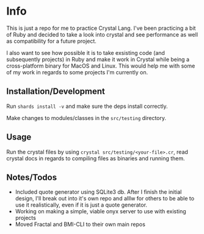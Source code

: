 # Info

This is just a repo for me to practice Crystal Lang. I've been practicing a bit of Ruby and decided to take a look into crystal and see performance as well as compatibility for a future project.

I also want to see how possible it is to take exsisting code (and subsequently projects) in Ruby and make it work in Crystal while being a cross-platform binary for MacOS and Linux. This would help me with some of my work in regards to some projects I'm currently on.

## Installation/Development

Run `shards install -v` and make sure the deps install correctly.

Make changes to modules/classes in the `src/testing` directory.

## Usage

Run the crystal files by using `crystal src/testing/<your-file>.cr`, read crystal docs in regards to compiling files as binaries and running them.

## Notes/Todos

- Included quote generator using SQLite3 db. After I finish the initial design, I'll break out into it's own repo and alllw for others to be able to use it realistically, even if it is just a quote generator.
- Working on making a simple, viable onyx server to use with existing projects
- Moved Fractal and BMI-CLI to their own main repos